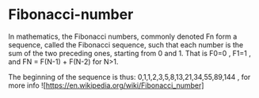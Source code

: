 # Fibonacci-number
In mathematics, the Fibonacci numbers, commonly denoted Fn form a sequence, called the Fibonacci sequence, such that each number is the sum of the two preceding ones, starting from 0 and 1. That is     F0=0 , F1=1 , and FN = F(N-1) + F(N-2)  for N>1.

The beginning of the sequence is thus: 
0,1,1,2,3,5,8,13,21,34,55,89,144 , 
for more info ![https://en.wikipedia.org/wiki/Fibonacci_number]
